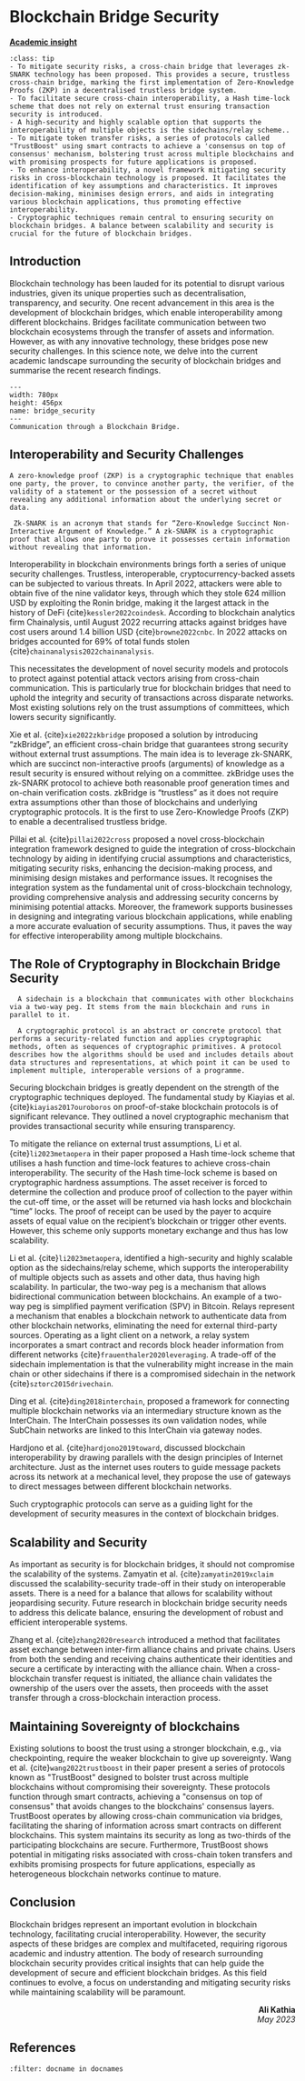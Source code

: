 # Blockchain Bridge Security

<!-- ![Academic Insight](images/AI.svg) -->
<ins>**Academic insight**</ins>

```{admonition} Key Insights
:class: tip
- To mitigate security risks, a cross-chain bridge that leverages zk-SNARK technology has been proposed. This provides a secure, trustless cross-chain bridge, marking the first implementation of Zero-Knowledge Proofs (ZKP) in a decentralised trustless bridge system.
- To facilitate secure cross-chain interoperability, a Hash time-lock scheme that does not rely on external trust ensuring transaction security is introduced.
- A high-security and highly scalable option that supports the interoperability of multiple objects is the sidechains/relay scheme..
- To mitigate token transfer risks, a series of protocols called "TrustBoost" using smart contracts to achieve a 'consensus on top of consensus' mechanism, bolstering trust across multiple blockchains and with promising prospects for future applications is proposed.
- To enhance interoperability, a novel framework mitigating security risks in cross-blockchain technology is proposed. It facilitates the identification of key assumptions and characteristics. It improves decision-making, minimises design errors, and aids in integrating various blockchain applications, thus promoting effective interoperability.
- Cryptographic techniques remain central to ensuring security on blockchain bridges. A balance between scalability and security is crucial for the future of blockchain bridges.
```

## Introduction

Blockchain technology has been lauded for its potential to disrupt various industries, given its unique properties such as decentralisation, transparency, and security. One recent advancement in this area is the development of blockchain bridges, which enable interoperability among different blockchains. Bridges facilitate communication between two blockchain ecosystems through the transfer of assets and information. However, as with any innovative technology, these bridges pose new security challenges. In this science note, we delve into the current academic landscape surrounding the security of blockchain bridges and summarise the recent research findings.

```{figure} images/BSecurity.drawio.png
---
width: 780px
height: 456px
name: bridge_security
---
Communication through a Blockchain Bridge.
```

## Interoperability and Security Challenges

 `````{margin} **Zero-Knowledge Proofs**
A zero-knowledge proof (ZKP) is a cryptographic technique that enables one party, the prover, to convince another party, the verifier, of the validity of a statement or the possession of a secret without revealing any additional information about the underlying secret or data.
`````
 `````{margin} **zk-SNARK**
  Zk-SNARK is an acronym that stands for “Zero-Knowledge Succinct Non-Interactive Argument of Knowledge.” A zk-SNARK is a cryptographic proof that allows one party to prove it possesses certain information without revealing that information.
`````
 Interoperability in blockchain environments brings forth a series of unique security challenges. Trustless, interoperable, cryptocurrency-backed assets can be subjected to various threats. In April 2022, attackers were able to obtain five of the nine validator keys, through which they stole 624 million USD by exploiting the Ronin bridge, making it the largest attack in the history of DeFi {cite}`kessler2022coindesk`. According to blockchain analytics firm Chainalysis, until August 2022 recurring attacks against bridges have cost users around 1.4 billion USD {cite}`browne2022cnbc`. In 2022 attacks on bridges accounted for 69% of total funds stolen {cite}`chainanalysis2022chainanalysis`. 
 
 This necessitates the development of novel security models and protocols to protect against potential attack vectors arising from cross-chain communication. This is particularly true for blockchain bridges that need to uphold the integrity and security of transactions across disparate networks. Most existing solutions rely on the trust assumptions of committees, which lowers security significantly.

Xie et al. {cite}`xie2022zkbridge` proposed a solution by introducing “zkBridge”, an efficient cross-chain bridge that guarantees strong security without external trust assumptions. The main idea is to leverage zk-SNARK, which are succinct non-interactive proofs (arguments) of knowledge as a result security is ensured without relying on a committee. zkBridge uses the zk-SNARK protocol to achieve both reasonable proof generation times and on-chain verification costs. zkBridge is “trustless” as it does not require extra assumptions other than those of blockchains and underlying cryptographic protocols. It is the first to use Zero-Knowledge Proofs (ZKP) to enable a decentralised trustless bridge.

Pillai et al. {cite}`pillai2022cross` proposed a novel cross-blockchain integration framework designed to guide the integration of cross-blockchain technology by aiding in identifying crucial assumptions and characteristics, mitigating security risks, enhancing the decision-making process, and minimising design mistakes and performance issues. It recognises the integration system as the fundamental unit of cross-blockchain technology, providing comprehensive analysis and addressing security concerns by minimising potential attacks. Moreover, the framework supports businesses in designing and integrating various blockchain applications, while enabling a more accurate evaluation of security assumptions. Thus, it paves the way for effective interoperability among multiple blockchains.

## The Role of Cryptography in Blockchain Bridge Security

`````{margin} **Sidechain**
  A sidechain is a blockchain that communicates with other blockchains via a two-way peg. It stems from the main blockchain and runs in parallel to it.
`````
`````{margin} **Cryptographic Protocol**
  A cryptographic protocol is an abstract or concrete protocol that performs a security-related function and applies cryptographic methods, often as sequences of cryptographic primitives. A protocol describes how the algorithms should be used and includes details about data structures and representations, at which point it can be used to implement multiple, interoperable versions of a programme.
`````
Securing blockchain bridges is greatly dependent on the strength of the cryptographic techniques deployed. The fundamental study by Kiayias et al. {cite}`kiayias2017ouroboros` on proof-of-stake blockchain protocols is of significant relevance. They outlined a novel cryptographic mechanism that provides transactional security while ensuring transparency.

To mitigate the reliance on external trust assumptions, Li et al. {cite}`li2023metaopera` in their paper proposed a Hash time-lock scheme that utilises a hash function and time-lock features to achieve cross-chain interoperability. The security of the Hash time-lock scheme is based on cryptographic hardness assumptions. The asset receiver is forced to determine the collection and produce proof of collection to the payer within the cut-off time, or the asset will be returned via hash locks and blockchain “time” locks. The proof of receipt can be used by the payer to acquire assets of equal value on the recipient’s blockchain or trigger other events. However, this scheme only supports monetary exchange and thus has low scalability.

Li et al. {cite}`li2023metaopera`, identified a high-security and highly scalable option as the sidechains/relay scheme, which supports the interoperability of multiple objects such as assets and other data, thus having high scalability. In particular, the two-way peg is a mechanism that allows bidirectional communication between blockchains. An example of a two-way peg is simplified payment verification (SPV) in Bitcoin. Relays represent a mechanism that enables a blockchain network to authenticate data from other blockchain networks, eliminating the need for external third-party sources. Operating as a light client on a network, a relay system incorporates a smart contract and records block header information from different networks {cite}`frauenthaler2020leveraging`. A trade-off of the sidechain implementation is that the vulnerability might increase in the main chain or other sidechains if there is a compromised sidechain in the network {cite}`sztorc2015drivechain`.

Ding et al. {cite}`ding2018interchain`, proposed a framework for connecting multiple blockchain networks via an intermediary structure known as the InterChain. The InterChain possesses its own validation nodes, while SubChain networks are linked to this InterChain via gateway nodes.

Hardjono et al. {cite}`hardjono2019toward`, discussed blockchain interoperability by drawing parallels with the design principles of Internet architecture. Just as the internet uses routers to guide message packets across its network at a mechanical level, they propose the use of gateways to direct messages between different blockchain networks.

Such cryptographic protocols can serve as a guiding light for the development of security measures in the context of blockchain bridges.

## Scalability and Security

As important as security is for blockchain bridges, it should not compromise the scalability of the systems. Zamyatin et al. {cite}`zamyatin2019xclaim` discussed the scalability-security trade-off in their study on interoperable assets. There is a need for a balance that allows for scalability without jeopardising security. Future research in blockchain bridge security needs to address this delicate balance, ensuring the development of robust and efficient interoperable systems.

Zhang et al. {cite}`zhang2020research` introduced a method that facilitates asset exchange between inter-firm alliance chains and private chains. Users from both the sending and receiving chains authenticate their identities and secure a certificate by interacting with the alliance chain. When a cross-blockchain transfer request is initiated, the alliance chain validates the ownership of the users over the assets, then proceeds with the asset transfer through a cross-blockchain interaction process.

## Maintaining Sovereignty of blockchains

Existing solutions to boost the trust using a stronger blockchain, e.g., via checkpointing, require the weaker blockchain to give up sovereignty. Wang et al. {cite}`wang2022trustboost` in their paper present a series of protocols known as "TrustBoost" designed to bolster trust across multiple blockchains without compromising their sovereignty. These protocols function through smart contracts, achieving a "consensus on top of consensus" that avoids changes to the blockchains' consensus layers. TrustBoost operates by allowing cross-chain communication via bridges, facilitating the sharing of information across smart contracts on different blockchains. This system maintains its security as long as two-thirds of the participating blockchains are secure. Furthermore, TrustBoost shows potential in mitigating risks associated with cross-chain token transfers and exhibits promising prospects for future applications, especially as heterogeneous blockchain networks continue to mature.

## Conclusion

Blockchain bridges represent an important evolution in blockchain technology, facilitating crucial interoperability. However, the security aspects of these bridges are complex and multifaceted, requiring rigorous academic and industry attention. The body of research surrounding blockchain security provides critical insights that can help guide the development of secure and efficient blockchain bridges. As this field continues to evolve, a focus on understanding and mitigating security risks while maintaining scalability will be paramount.

<div style="text-align: right;font-weight: bold;">Ali Kathia</div>
<div style="text-align: right;font-style: italic;">May 2023</div>

## References

```{bibliography}
:filter: docname in docnames
```
